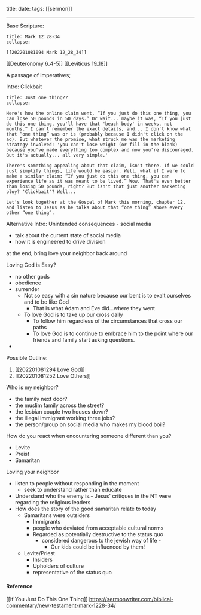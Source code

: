 title: 
date:
tags: [[sermon]]

---
Base Scripture:
```ad-note
title: Mark 12:28-34
collapse:

[[202201081094 Mark 12_28_34]]

```

[[Deuteronomy 6_4-5]]
[[Leviticus 19_18]]



A passage of imperatives;


Intro: 
Clickbait
```ad-note
title: Just one thing??
collapse:

Here's how the online claim went, “If you just do this one thing, you can lose 50 pounds in 50 days.” Or wait... maybe it was, “If you just do this one thing, you'll have that 'beach body' in weeks, not months.” I can't remember the exact details, and... I don't know what that “one thing” was or is (probably because I didn't click on the ad). But whatever the promise, what struck me was the marketing strategy involved: 'you can't lose weight (or fill in the blank) because you've made everything too complex and now you're discouraged. But it's actually... all very simple.'

There's something appealing about that claim, isn't there. If we could just simplify things, life would be easier. Well, what if I were to make a similar claim: “If you just do this one thing, you can experience life as it was meant to be lived.” Wow. That's even better than losing 50 pounds, right? But isn't that just another marketing ploy? 'Clickbait'? Well...

Let's look together at the Gospel of Mark this morning, chapter 12, and listen to Jesus as he talks about that “one thing” above every other “one thing”.
```

Alternative Intro:
Unintended consequences - social media
- talk about the current state of social media
- how it is engineered to drive division


at the end, bring love your neighbor back around




Loving God is Easy?
- no other gods
- obedience
- surrender
	- Not so easy with a sin nature because our bent is to exalt ourselves and to be like God
		- That is what Adam and Eve did...where they went
	- To love God is to take up our cross daily
		- To follow him regardless of the circumstances that cross our paths
		- To love God is to continue to embrace him to the point where our friends and family start asking questions.
- 

Possible Outline:
1. [[202201081294 Love God]]
2. [[202201081252 Love Others]]



Who is my neighbor?
* the family next door?
* the muslim family across the street?
* the lesbian couple two houses down?
* the illegal immigrant working three jobs?
* the person/group on social media who makes my blood boil?

How do you react when encountering someone different than you?
* Levite
* Preist
* Samaritan


Loving your neighbor
- listen to people without responding in the moment
	- seek to understand rather than educate
- Understand who the enemy is.- Jesus' critiques in the NT were regarding the religious leaders
- How does the story of the good samaritan relate to today
	- Samaritans were outsiders 
		- Immigrants
		- people who deviated from acceptable cultural norms
		- Regarded as potentially destructive to the status quo
			- considered dangerous to the jewish way of life - 
				- Our kids could be influenced by them!
	- Levite/Priest
		- Insiders
		- Upholders of culture
		- representative of the status quo






#### Reference

[[If You Just Do This One Thing]]
https://sermonwriter.com/biblical-commentary/new-testament-mark-1228-34/

